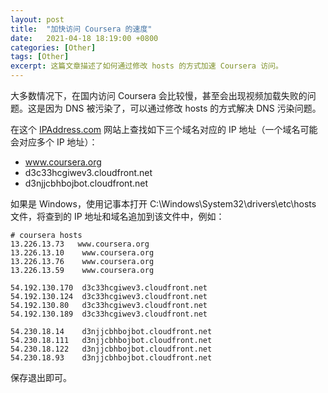 ```yaml
---
layout: post
title:  "加快访问 Coursera 的速度"
date:   2021-04-18 18:19:00 +0800
categories: [Other]
tags: [Other]
excerpt: 这篇文章描述了如何通过修改 hosts 的方式加速 Coursera 访问。
---
```


大多数情况下，在国内访问 Coursera 会比较慢，甚至会出现视频加载失败的问题。这是因为 DNS 被污染了，可以通过修改 hosts 的方式解决 DNS 污染问题。

在这个 [IPAddress.com](https://www.ipaddress.com/ip-lookup) 网站上查找如下三个域名对应的 IP 地址（一个域名可能会对应多个 IP 地址）：

- www.coursera.org
- d3c33hcgiwev3.cloudfront.net
- d3njjcbhbojbot.cloudfront.net

如果是 Windows，使用记事本打开 C:\Windows\System32\drivers\etc\hosts 文件，将查到的 IP 地址和域名追加到该文件中，例如：

```
# coursera hosts 
13.226.13.73   www.coursera.org
13.226.13.10    www.coursera.org
13.226.13.76    www.coursera.org
13.226.13.59    www.coursera.org

54.192.130.170  d3c33hcgiwev3.cloudfront.net
54.192.130.124  d3c33hcgiwev3.cloudfront.net
54.192.130.80   d3c33hcgiwev3.cloudfront.net
54.192.130.189  d3c33hcgiwev3.cloudfront.net

54.230.18.14    d3njjcbhbojbot.cloudfront.net
54.230.18.111   d3njjcbhbojbot.cloudfront.net
54.230.18.122   d3njjcbhbojbot.cloudfront.net
54.230.18.93    d3njjcbhbojbot.cloudfront.net
```

保存退出即可。